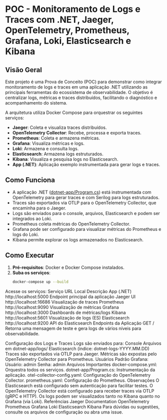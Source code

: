# POC - Monitoramento de Logs e Traces com .NET, Jaeger, OpenTelemetry, Prometheus, Grafana, Loki, Elasticsearch e Kibana

## Visão Geral

Este projeto é uma Prova de Conceito (POC) para demonstrar como integrar monitoramento de logs e traces em uma aplicação .NET utilizando as principais ferramentas do ecossistema de observabilidade. O objetivo é centralizar logs, métricas e traces distribuídos, facilitando o diagnóstico e acompanhamento do sistema.

A arquitetura utiliza Docker Compose para orquestrar os seguintes serviços:

- **Jaeger**: Coleta e visualiza traces distribuídos.
- **OpenTelemetry Collector**: Recebe, processa e exporta traces.
- **Prometheus**: Coleta e armazena métricas.
- **Grafana**: Visualiza métricas e logs.
- **Loki**: Armazena e consulta logs.
- **Elasticsearch**: Armazena logs estruturados.
- **Kibana**: Visualiza e pesquisa logs no Elasticsearch.
- **App (.NET)**: Aplicação exemplo instrumentada para gerar logs e traces.

## Como Funciona

- A aplicação .NET ([dotnet-app/Program.cs](dotnet-app/Program.cs)) está instrumentada com OpenTelemetry para gerar traces e com Serilog para logs estruturados.
- Traces são exportados via OTLP para o OpenTelemetry Collector, que encaminha para o Jaeger.
- Logs são enviados para o console, arquivos, Elasticsearch e podem ser integrados ao Loki.
- Prometheus coleta métricas do OpenTelemetry Collector.
- Grafana pode ser configurado para visualizar métricas do Prometheus e logs do Loki.
- Kibana permite explorar os logs armazenados no Elasticsearch.

## Como Executar

1. **Pré-requisitos**: Docker e Docker Compose instalados.
2. **Suba os serviços**:
   ```sh
   docker-compose up --build

Acesse os serviços:
Serviço	URL Local	Descrição
App (.NET)	http://localhost:5000	Endpoint principal da aplicação
Jaeger UI	http://localhost:16686	Visualização de traces
Prometheus	http://localhost:9090	Visualização de métricas
Grafana	http://localhost:3000	Dashboards de métricas/logs
Kibana	http://localhost:5601	Visualização de logs (ES)
Elasticsearch	http://localhost:9200	API do Elasticsearch
Endpoints da Aplicação
GET /
Retorna uma mensagem de teste e gera logs de vários níveis para observabilidade.


Configuração dos Logs e Traces
Logs são enviados para:
Console
Arquivos em dotnet-app/logs/
Elasticsearch (índice: dotnet-logs-YYYY.MM.DD)
Traces são exportados via OTLP para Jaeger.
Métricas são expostas pelo OpenTelemetry Collector para Prometheus.
Usuários Padrão
Grafana:
Usuário: admin
Senha: admin
Arquivos Importantes
docker-compose.yml: Orquestra todos os serviços.
dotnet-app/Program.cs: Instrumentação da aplicação.
otel-collector-config.yaml: Configuração do OpenTelemetry Collector.
prometheus.yaml: Configuração do Prometheus.
Observações
O Elasticsearch está configurado sem autenticação para facilitar testes.
O OpenTelemetry Collector está configurado para receber traces via OTLP (gRPC e HTTP).
Os logs podem ser visualizados tanto no Kibana quanto no Grafana (via Loki).
Referências
Jaeger Documentation
OpenTelemetry
Prometheus
Grafana
Loki
Elasticsearch
Kibana
Para dúvidas ou sugestões, consulte os arquivos de configuração ou abra uma issue.